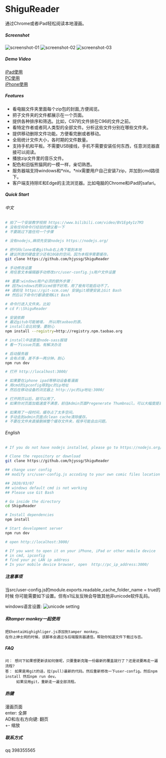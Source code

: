 # ShiguReader

通过Chrome或者iPad轻松阅读本地漫画。

##### Screenshot

![screenshot-01](screenshot/01.png)
![screenshot-02](screenshot/02.png)
![screenshot-03](screenshot/03.png)

##### Demo Video
[iPad使用](https://www.bilibili.com/video/BV1Mt4y1m7qU)  
[PC使用](https://www.bilibili.com/video/BV1t64y1u729/)   
[iPhone使用](https://www.bilibili.com/video/BV1xt4y1U73L/)     

##### Features

* 看电脑文件夹里面每个zip包的封面,方便阅览。
* 把子文件夹的文件都展示在一个页面。
* 提供各种排序和筛选。比如，C97的文件排在C96的文件之前。
* 看特定作者或者同人类型的全部文件。分析这些文件分别在哪些文件夹。
* 提供移动删除文件功能。方便看完删或者移动。
* 全局统计文件大小，各时期的文件数量。
* 支持手机和平板。不需要USB接线，手机不需要安装任何东西，任意浏览器直接可以阅读。
* 播放zip文件里的音乐文件。
* 配色和旧版熊猫网的一模一样，亲切熟悉。
* 服务器端支持windows和*nix。*nix需要用户自己安装7zip，并加到cmd路径下。
* 客户端支持除IE和Edge的主流浏览器。比如电脑的Chrome和iPad的safari。


##### Quick Start

###### 中文

```bash
# 拍了一个安装教学视频 https://www.bilibili.com/video/BV1Eg4y1z7M3
# 没有任何命令行经验的建议看一下
# 不要跳过下面任何一个步骤

# 没有nodejs,麻烦先安装nodejs https://nodejs.org/

# 把代码clone或者github右上角下载到本地
# 建议所放的硬盘至少还有10GB的空间。因为本程序需要缓存。
git clone https://github.com/hjyssg/ShiguReader

# 手动修改设置
# 用任意文本编辑器手动修改src/user-config.js用户文件设置  

## 重要:windows用户必须的额外步骤：
## 因为windows的默认cmd很不好用，用了极有可能启动不了。
## 请前往 https://git-scm.com/ 安装git顺便安装上Git Bash 
## 然后以下命令行都请使用Git Bash 

# 命令行进入文件夹。比如
# cd F:\ShiguReader

# 安装依赖
# 最近gitub可能被墙， 所以用taobao的源。
# install会比较慢，要耐心
npm install --registry=http://registry.npm.taobao.org

# install中途要是node-sass报错
# 看一下issue页面。有解决办法

# 启动服务器
# 会有点慢，差不多一两分钟。耐心
npm run dev

# 打开 http://localhost:3000/

# 如果要在iphone ipad等移动设备看漫画
# 用cmd的ipconfig得到pc的ip地址
# 然后在移动设备的浏览器上 http://pc的ip地址:3000/

# 打开网页以后，就可以用了。
# 如果你对页面加载速度不满意，前往Admin页面Pregenerate Thumbnail。可以大幅度提高页面加载速度。

# 如果用了一段时间，缓存占了太多空间。
# 手动去到admin页面点clean cache清除缓存。
# 不要在文件夹直接删掉整个缓存文件夹，程序可能会出问题。
```

###### English

```bash
# If you do not have nodejs installed, please go to https://nodejs.org/

# Clone the repository or download
git clone https://github.com/hjyssg/ShiguReader

## change user config
## modify src/user-config.js accoding to your own comic files location

## 2020/03/07
## windows default cmd is not working
## Please use Git Bash 

# Go inside the directory
cd ShiguReader

# Install dependencies
npm install

# Start development server
npm run dev

# open http://localhost:3000/

# If you want to open it on your iPhone, iPad or other mobile device 
# in cmd, ipconfig
# find your pc LAN ip address
# In your mobile device browser, open  http://pc_ip_address:3000/
```

##### 注意事项
当src/user-config.js的module.exports.readable_cache_folder_name = true的时候
你可能需要如下设置。但有s1坛友反映会导致其他非unicode软件乱码。

windows语言设置:
![unicode setting](screenshot/unicode-setting.png)

##### 和tamper monkey一起使用
    把EhentaiHighighliger.js添加到tamper monkey。
    在你上绅士网的时候，该脚本会通过与后端服务器通信。帮助你知道文件下载过与否。

##### FAQ
    问： 想问下如果想更新该如何做呢，只要重新克隆一份最新的覆盖就行了？还是说要再走一遍流程?   
    答： 如果是用git的话，拉(pull)最新的代码。然后重新修改一下user-config。然后npm install 然后npm run dev。
         如果没用git，重新走一遍全部流程。



##### 热键
漫画页面  
enter: 全屏  
AD和左右方向键: 翻页  
+- 缩放  

##### 联系方式
qq 398355565
